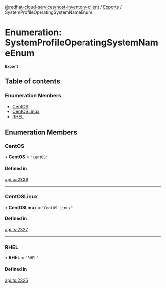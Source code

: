 [@redhat-cloud-services/host-inventory-client](../README.md) / [Exports](../modules.md) / SystemProfileOperatingSystemNameEnum

# Enumeration: SystemProfileOperatingSystemNameEnum

**`Export`**

## Table of contents

### Enumeration Members

- [CentOS](SystemProfileOperatingSystemNameEnum.md#centos)
- [CentOSLinux](SystemProfileOperatingSystemNameEnum.md#centoslinux)
- [RHEL](SystemProfileOperatingSystemNameEnum.md#rhel)

## Enumeration Members

### CentOS

• **CentOS** = ``"CentOS"``

#### Defined in

[api.ts:2326](https://github.com/RedHatInsights/javascript-clients/blob/main/packages/host-inventory/api.ts#L2326)

___

### CentOSLinux

• **CentOSLinux** = ``"CentOS Linux"``

#### Defined in

[api.ts:2327](https://github.com/RedHatInsights/javascript-clients/blob/main/packages/host-inventory/api.ts#L2327)

___

### RHEL

• **RHEL** = ``"RHEL"``

#### Defined in

[api.ts:2325](https://github.com/RedHatInsights/javascript-clients/blob/main/packages/host-inventory/api.ts#L2325)
